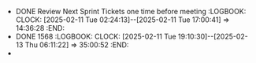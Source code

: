 - DONE Review Next Sprint Tickets one time before meeting
  :LOGBOOK:
  CLOCK: [2025-02-11 Tue 02:24:13]--[2025-02-11 Tue 17:00:41] =>  14:36:28
  :END:
- DONE 1568
  :LOGBOOK:
  CLOCK: [2025-02-11 Tue 19:10:30]--[2025-02-13 Thu 06:11:22] =>  35:00:52
  :END:
-